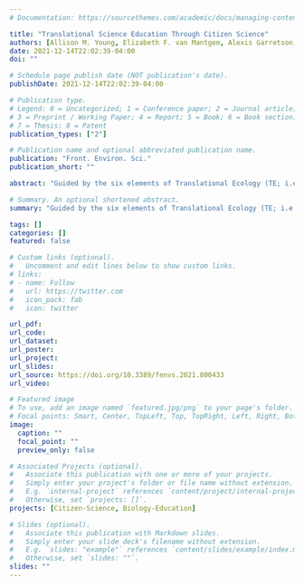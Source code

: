 ```yaml
---
# Documentation: https://sourcethemes.com/academic/docs/managing-content/

title: "Translational Science Education Through Citizen Science"
authors: [Allison M. Young, Elizabeth F. van Mantgem, Alexis Garretson, Christine Noel and Toni Lyn Morelli]
date: 2021-12-14T22:02:39-04:00
doi: ""

# Schedule page publish date (NOT publication's date).
publishDate: 2021-12-14T22:02:39-04:00

# Publication type.
# Legend: 0 = Uncategorized; 1 = Conference paper; 2 = Journal article;
# 3 = Preprint / Working Paper; 4 = Report; 5 = Book; 6 = Book section;
# 7 = Thesis; 8 = Patent
publication_types: ["2"]

# Publication name and optional abbreviated publication name.
publication: "Front. Environ. Sci."
publication_short: ""

abstract: "Guided by the six elements of Translational Ecology (TE; i.e., decision-framing, collaboration, engagement, commitment, process, and communication), we showcase the first explicit example of a Translational Science Education (TSE) effort in the coastal redwood ecosystem of Humboldt County, CA. Using iNaturalist, a flexible and free citizen science/crowdsourcing app, we worked with students from grade school through college, and their teachers and community, to generate species lists for comparison among 19 school and non-profit locations spanning a range of urbanization. Importantly, this TSE effort resulted in both learning and data generation, highlighting the ability of a TSE framework to connect and benefit both students and researchers. Our data showed that, regardless of the age of the observers, holding organized BioBlitzes added substantially more species to local biodiversity lists than would have been generated without them. In support of current ecological theory, these data showed an urbanization gradient among sites, with rural sites containing fewer non-native species than urban ones. On the education side, qualitative assessments revealed students and educators remained engaged throughout the project. Future projects would also benefit by establishing quantifiable metrics for assessing student learning from project conception. Throughout the project, the fundamentals of TE were followed with repeated interactions and shared objectives developed over time within trusted community relationships. Such positive human interactions can lead new naturalists to think of themselves as champions of their local biodiversity (i.e., as land stewards). We anticipate that such newly empowered and locally expert naturalists will remain committed to land stewardship in perpetuity and that other scientists and educators are inspired to conduct similar work."

# Summary. An optional shortened abstract.
summary: "Guided by the six elements of Translational Ecology (TE; i.e., decision-framing, collaboration, engagement, commitment, process, and communication), we showcase the first explicit example of a Translational Science Education (TSE) effort in the coastal redwood ecosystem of Humboldt County, CA."

tags: []
categories: []
featured: false

# Custom links (optional).
#   Uncomment and edit lines below to show custom links.
# links:
# - name: Follow
#   url: https://twitter.com
#   icon_pack: fab
#   icon: twitter

url_pdf: 
url_code:
url_dataset:
url_poster:
url_project:
url_slides: 
url_source: https://doi.org/10.3389/fenvs.2021.800433
url_video:

# Featured image
# To use, add an image named `featured.jpg/png` to your page's folder. 
# Focal points: Smart, Center, TopLeft, Top, TopRight, Left, Right, BottomLeft, Bottom, BottomRight.
image:
  caption: ""
  focal_point: ""
  preview_only: false

# Associated Projects (optional).
#   Associate this publication with one or more of your projects.
#   Simply enter your project's folder or file name without extension.
#   E.g. `internal-project` references `content/project/internal-project/index.md`.
#   Otherwise, set `projects: []`.
projects: [Citizen-Science, Biology-Education]

# Slides (optional).
#   Associate this publication with Markdown slides.
#   Simply enter your slide deck's filename without extension.
#   E.g. `slides: "example"` references `content/slides/example/index.md`.
#   Otherwise, set `slides: ""`.
slides: ""
---
```

